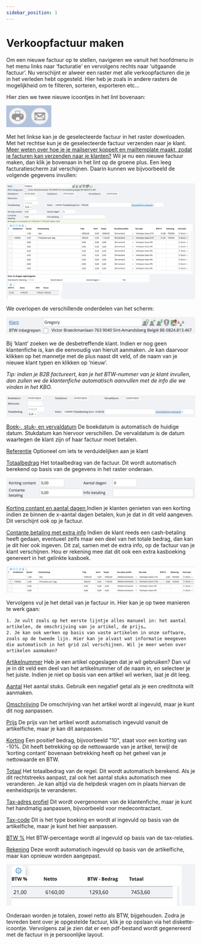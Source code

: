 ```yaml
---
sidebar_position: 1
---
```


# Verkoopfactuur maken

Om een nieuwe factuur op te stellen, navigeren we vanuit het hoofdmenu in het menu links naar ‘facturatie’ en vervolgens rechts naar ‘uitgaande factuur’. Nu verschijnt er alweer een raster met alle verkoopfacturen die je in het verleden hebt opgesteld. Hier heb je zoals in andere rasters de mogelijkheid om te filteren, sorteren, exporteren etc… 

Hier zien we twee nieuwe icoontjes in het lint bovenaan: 

![alt text](../../../resources/factureren/image.png)

Met het linkse kan je de geselecteerde factuur in het raster downloaden. Met het rechtse kun je de geselecteerde factuur verzenden naar je klant. <u>Meer weten over hoe je je mailserver koppelt en mailtemplate maakt, zodat je facturen kan verzenden naar je klanten?</u>
Wil je nu een nieuwe factuur maken, dan klik je bovenaan in het lint op de groene plus. Een leeg facturatiescherm zal verschijnen. Daarin kunnen we bijvoorbeeld de volgende gegevens invullen: 

![alt text](../../../resources/factureren/image-1.png)

We overlopen de verschillende onderdelen van het scherm: 

![alt text](../../../resources/factureren/image-2.png)

Bij ‘klant’ zoeken we de desbetreffende klant. Indien er nog geen klantenfiche is, kan die eenvoudig van hieruit aanmaken. Je kan daarvoor klikken op het mannetje met de plus naast dit veld, of de naam van je nieuwe klant typen en klikken op ‘nieuw’. 

*Tip: indien je B2B factureert, kan je het BTW-nummer van je klant invullen, dan zullen we de klantenfiche automatisch aanvullen met de info die we vinden in het KBO.*

![alt text](../../../resources/factureren/image-3.png)

<u>Boek-, stuk- en vervaldatum</u>
De boekdatum is automatisch de huidige datum. Stukdatum kan hiervoor verschillen. De vervaldatum is de datum waartegen de klant zijn of haar factuur moet betalen.

<u>Referentie</u>
Optioneel om iets te verduidelijken aan je klant

<u>Totaalbedrag</u>
Het totaalbedrag van de factuur. Dit wordt automatisch berekend op basis van de gegevens in het raster onderaan.

![alt text](../../../resources/factureren/image-4.png)

<u>Korting contant en aantal dagen </u>
Indien je klanten genieten van een korting indien ze binnen de x-aantal dagen betalen, kun je dat in dit veld aangeven. Dit verschijnt ook op je factuur. 

<u>Contante betaling met extra info</u>
Indien de klant reeds een cash-betaling heeft gedaan, eventueel zelfs maar een deel van het totale bedrag, dan kan je dit hier ook ingeven. Dit zal, samen met de extra info, op de factuur van je klant verschijnen. Hou er rekening mee dat dit ook een extra kasboeking genereert in het gelinkte kasboek.

![alt text](../../../resources/factureren/image-5.png)

Vervolgens vul je het detail van je factuur in. Hier kan je op twee manieren te werk gaan: 

    1. Je vult zoals op het eerste lijntje alles manueel in: het aantal artikelen, de omschrijving van je artikel, de prijs… 
    2. Je kan ook werken op basis van vaste artikelen in onze software, zoals op de tweede lijn. Hier kan je alvast wat informatie meegeven die automatisch in het grid zal verschijnen. Wil je meer weten over artikelen aanmaken? 

<u>Artikelnummer</u>
Heb je een artikel opgeslagen dat je wil gebruiken? Dan vul je in dit veld een deel van het artikelnummer of de naam in, en selecteer je het juiste. Indien je niet op basis van een artikel wil werken, laat je dit leeg. 

<u>Aantal</u>
Het aantal stuks. Gebruik een negatief getal als je een creditnota wilt aanmaken.

<u>Omschrijving</u>
De omschrijving van het artikel wordt al ingevuld, maar je kunt dit nog aanpassen.

<u>Prijs</u>
De prijs van het artikel wordt automatisch ingevuld vanuit de artikelfiche, maar je kan dit aanpassen.

<u>Korting</u>
Een positief bedrag, bijvoorbeeld "10", staat voor een korting van -10%. Dit heeft betrekking op de nettowaarde van je artikel, terwijl de ‘korting contant’ bovenaan betrekking heeft op het geheel van je nettowaarde en BTW. 

<u>Totaal</u>
Het totaalbedrag van de regel. Dit wordt automatisch berekend. Als je dit rechtstreeks aanpast, zal ook het aantal stuks automatisch mee veranderen. Je kan altijd via de helpdesk vragen om in plaats hiervan de eenheidsprijs te veranderen.

<u>Tax-adres profiel</u>
Dit wordt overgenomen van de klantenfiche, maar je kunt het handmatig aanpassen, bijvoorbeeld voor medecontractant.

<u>Tax-code</u>
Dit is het type boeking en wordt al ingevuld op basis van de artikelfiche, maar je kunt het hier aanpassen.

<u>BTW %</u>
Het BTW-percentage wordt al ingevuld op basis van de tax-relaties.

<u>Rekening</u>
Deze wordt automatisch ingevuld op basis van de artikelfiche, maar kan opnieuw worden aangepast.

![alt text](../../../resources/factureren/image-6.png)

Onderaan worden je totalen, zowel netto als BTW, bijgehouden. Zodra je tevreden bent over je opgestelde factuur, klik je op opslaan via het diskette-icoontje. Vervolgens zal je zien dat er een pdf-bestand wordt gegenereerd met de factuur in je persoonlijke layout.